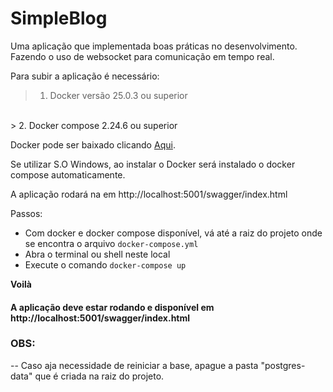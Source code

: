 # SimpleBlog
Uma aplicação que implementada boas práticas no desenvolvimento. Fazendo o uso de websocket para comunicação em tempo real.

Para subir a aplicação é necessário:

> 1. Docker versão 25.0.3 ou superior
<br>
> 2. Docker compose 2.24.6 ou superior

Docker pode ser baixado clicando [Aqui](https://www.docker.com/products/docker-desktop/).

Se utilizar S.O Windows, ao instalar o Docker será instalado o docker compose automaticamente.


A aplicação rodará na em http://localhost:5001/swagger/index.html

Passos:
- Com docker e docker compose disponível, vá até a raiz do projeto onde se encontra o arquivo `docker-compose.yml`
- Abra o terminal ou shell neste local
- Execute o comando `docker-compose up`

**Voilà**
#### A aplicação deve estar rodando e disponível em http://localhost:5001/swagger/index.html

### **OBS:**
-- Caso aja necessidade de reiniciar a base, apague a pasta "postgres-data" que é criada na raiz do projeto.
